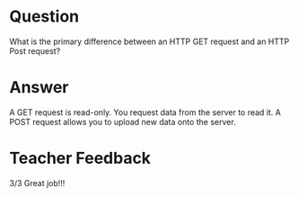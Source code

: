 # Question

What is the primary difference between an HTTP GET request and an HTTP Post request?

# Answer
A GET request is read-only. You request data from the server to read it. A POST request allows you to upload new data onto the server.
# Teacher Feedback
3/3
Great job!!!